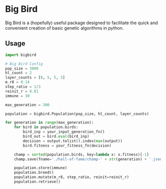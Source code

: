 # Big Bird

Big Bird is a (hopefully) useful package designed to facilitate the quick and convenient creation of basic genetic algorithms in python.

## Usage
```python
import bigbird

# Big Bird Config
pop_size = 3000
hl_count = 2
layer_counts = [8, 5, 5, 3]
m_r8 = 0.14
step_ratio = 1/3
reinit_r = 0.01
immune = 30

max_generation = 300

population = bigbird.Population(pop_size, hl_count, layer_counts)

for generation in range(max_generation):
    for bird in population.birds:
        bird_inp = your_input_generation_fn()
        bird_out = bird.eval(bird_inp)
        decision = output.tolist().index(max(output))
        bird.fitness = your_fitness_fn(decision)

    champ = sorted(population.birds, key=lambda x: x.fitness)[-1]
    champ.save(fname='./hall-of-fame/champ-' + str(generation) + '.json')

    population.store(immune)
    population.breed()
    population.mutate(m_r8, step_ratio, reinit=reinit_r)
    population.retrieve()
```